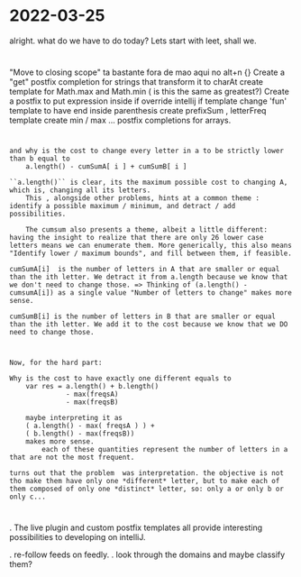 # 2022-03-25
alright. what do we have to do today?
Lets start with leet, shall we.

#

"Move to closing scope" ta bastante fora de mao aqui no alt+n {}
    Create a "get" postfix completion for strings that transform it to charAt
    create template for Math.max and Math.min ( is this the same as greatest?)
    Create a postfix to put expression inside if
    override intellij if template 
    change 'fun' template to have end inside parenthesis
    create prefixSum , letterFreq template
    create min / max ... postfix completions for arrays.



# 

    and why is the cost to change every letter in a to be strictly lower than b equal to
        a.length() - cumSumA[ i ] + cumSumB[ i ]

    ``a.length()`` is clear, its the maximum possible cost to changing A, which is, changing all its letters. 
        This , alongside other problems, hints at a common theme : identify a possible maximum / minimum, and detract / add possibilities. 
    
        The cumsum also presents a theme, albeit a little different: having the insight to realize that there are only 26 lower case letters means we can enumerate them. More generically, this also means "Identify lower / maximum bounds", and fill between them, if feasible.

    cumSumA[i]  is the number of letters in A that are smaller or equal than the ith letter. We detract it from a.length because we know that we don't need to change those. => Thinking of (a.length() - cumsumA[i]) as a single value "Number of letters to change" makes more sense. 

    cumSumB[i] is the number of letters in B that are smaller or equal than the ith letter. We add it to the cost because we know that we DO need to change those. 



#
    
    Now, for the hard part:

    Why is the cost to have exactly one different equals to
        var res = a.length() + b.length()
                  - max(freqsA)
                  - max(freqsB)

        maybe interpreting it as 
        ( a.length() - max( freqsA ) ) +
        ( b.length() - max(freqsB))
        makes more sense. 
            each of these quantities represent the number of letters in a that are not the most frequent. 
    
    turns out that the problem  was interpretation. the objective is not tho make them have only one *different* letter, but to make each of them composed of only one *distinct* letter, so: only a or only b or only c...
    
#

. The live plugin and custom postfix templates all provide interesting  possibilities to developing on intelliJ.

. re-follow feeds on feedly. 
    . look through the domains and maybe classify them?
